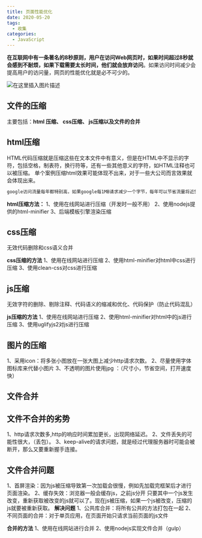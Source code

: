 ```yaml
---
title: 页面性能优化
date: 2020-05-20
tags:
  - 收集
categories:
  - JavaScript
---
```


**在互联网中有一条著名的8秒原则，用户在访问Web网页时，如果时间超过8秒就会感到不耐烦，如果下载需要太长时间，他们就会放弃访问**。如果访问时间减少会提高用户的访问量，网页的性能优化就是必不可少的。

![在这里插入图片描述](https://img-blog.csdnimg.cn/20191020145113271.jpg?x-oss-process=image/watermark,type_ZmFuZ3poZW5naGVpdGk,shadow_10,text_aHR0cHM6Ly9ibG9nLmNzZG4ubmV0L3dlaXhpbl80NTQ4MTc3MQ==,size_16,color_FFFFFF,t_70)

## 文件的压缩

主要包括：**html 压缩、 css压缩、 js压缩以及文件的合并**

## html压缩

HTML代码压缩就是压缩这些在文本文件中有意义，但是在HTML中不显示的字符，包括空格，制表符，换行符等，还有一些其他意义的字符，如HTML注释也可以被压缩。
单个案例压缩html效果可能体现不出来，对于一些大公司而言效果就会体现出来。

```js
google访问流量每年都特别高，如果google每1MB请求减少一个字节，每年可以节省流量将近500TB
```

**html压缩方法：**
1、使用在线网站进行压缩（开发时一般不用）
2、使用nodejs提供的html-minifier
3、后端模板引擎渲染压缩

## css压缩

无效代码删除和css语义合并

**css压缩的方法**
1、使用在线网站进行压缩
2、使用html-minifier对html中css进行压缩
3、使用clean-css对css进行压缩

## js压缩

无效字符的删除、剔除注释、代码语义的缩减和优化、代码保护（防止代码混乱）

**js压缩的方法**
1、使用在线网站进行压缩
2、使用html-minifier对html中的js进行压缩
3、使用uglifyjs2对js进行压缩

## 图片的压缩

1、采用icon：将多张小图放在一张大图上减少http请求次数。
2、尽量使用字体图标库来代替小图片
3、不透明的图片使用jpg ：（尺寸小，节省空间，打开速度快）

## 文件合并

## 文件不合并的劣势

1、http请求次数多,http的响应时间累加更长，出现网络延迟。
2、文件丢失的可能性很大，（丢包）。
3、keep-alive的请求问题，就是经过代理服务器时可能会被断开，那么又要重新握手连接。

## 文件合并问题

1、首屏渲染：因为js被压缩导致第一次加载会很慢，例如先加载完框架后才进行页面渲染。
2、缓存失效：浏览器一般会缓存js，之前js分开 只要其中一个js发生改变，重新获取被改变的js就可以了。现在js被压缩，如果一个js被改变，压缩的js就要被重新获取。
**解决问题**
1、公共库合并：将所有公共的方法打包在一起
2、不同页面的合并：对于单页应用，在页面开始只请求当前页面的js文件

**合并的方法**
1、使用在线网站进行合并
2、使用nodejs实现文件合并（gulp）

<Vssue  :options="{ locale: 'zh' }" />
